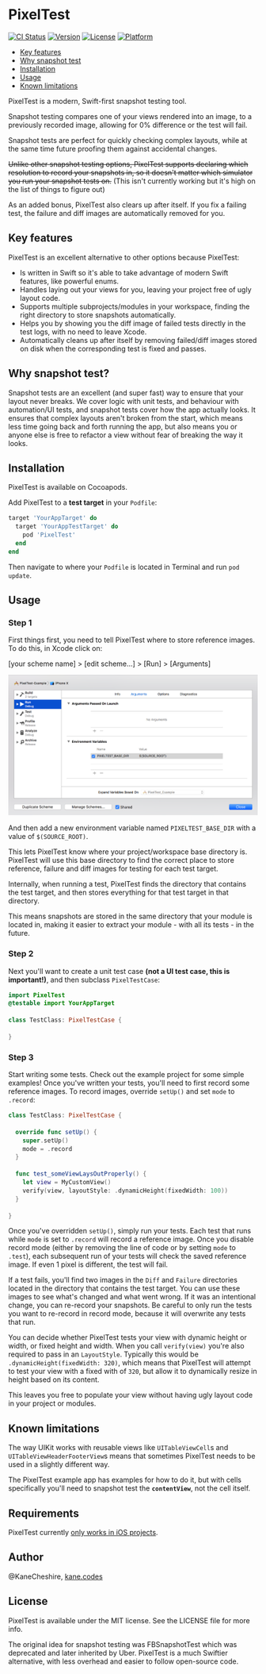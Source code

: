 # PixelTest

[![CI Status](http://img.shields.io/travis/KaneCheshire/PixelTest.svg?style=flat)](https://travis-ci.org/KaneCheshire/PixelTest)
[![Version](https://img.shields.io/cocoapods/v/PixelTest.svg?style=flat)](http://cocoapods.org/pods/PixelTest)
[![License](https://img.shields.io/cocoapods/l/PixelTest.svg?style=flat)](http://cocoapods.org/pods/PixelTest)
[![Platform](https://img.shields.io/cocoapods/p/PixelTest.svg?style=flat)](http://cocoapods.org/pods/PixelTest)

- [Key features](#key-features)
- [Why snapshot test](#why-snapshot-test)
- [Installation](#installation)
- [Usage](#usage)
- [Known limitations](#known-limitations)

PixelTest is a modern, Swift-first snapshot testing tool.

Snapshot testing compares one of your views rendered into an image, to a previously recorded image, allowing for 0% difference or the test will fail.

Snapshot tests are perfect for quickly checking complex layouts, while at the same time future proofing them against accidental changes.

~~Unlike other snapshot testing options, PixelTest supports declaring which resolution to record your snapshots in, so it doesn't matter which simulator you run your snapshot tests on.~~ (This isn't currently working but it's high on the list of things to figure out)

As an added bonus, PixelTest also clears up after itself. If you fix a failing test, the failure and diff images are automatically removed for you.

## Key features

PixelTest is an excellent alternative to other options because PixelTest:

- Is written in Swift so it's able to take advantage of modern Swift features, like powerful enums.
- Handles laying out your views for you, leaving your project free of ugly layout code.
- Supports multiple subprojects/modules in your workspace, finding the right directory to store snapshots automatically.
- Helps you by showing you the diff image of failed tests directly in the test logs, with no need to leave Xcode.
- Automatically cleans up after itself by removing failed/diff images stored on disk when the corresponding test is fixed and passes.

## Why snapshot test?

Snapshot tests are an excellent (and super fast) way to ensure that your layout never breaks. We cover logic with unit tests, and behaviour with automation/UI tests, and snapshot tests cover how the app actually looks. It ensures that complex layouts aren't broken from the start, which means less time going back and forth running the app, but also means you or anyone else is free to refactor a view without fear of breaking the way it looks.

## Installation

PixelTest is available on Cocoapods.

Add PixelTest to a **test target** in your `Podfile`:

```ruby
target 'YourAppTarget' do
  target 'YourAppTestTarget' do
    pod 'PixelTest'
  end
end
```

Then navigate to where your `Podfile` is located in Terminal and run `pod update`.

## Usage

### Step 1

First things first, you need to tell PixelTest where to store reference images. To do this, in Xcode click on:

[your scheme name] > [edit scheme...] > [Run] > [Arguments]

![Scheme Settings](Media/Images/scheme-settings.png)

And then add a new environment variable named `PIXELTEST_BASE_DIR` with a value of `$(SOURCE_ROOT)`.

This lets PixelTest know where your project/workspace base directory is. PixelTest will use this base directory to find the correct place to store reference, failure and diff images for testing for each test target.

Internally, when running a test, PixelTest finds the directory that contains the test target, and then stores everything for that test target in that directory.

This means snapshots are stored in the same directory that your module is located in, making it easier to extract your module - with all its tests - in the future.

### Step 2

Next you'll want to create a unit test case **(not a UI test case, this is important!)**, and then subclass `PixelTestCase`:

```swift
import PixelTest
@testable import YourAppTarget

class TestClass: PixelTestCase {

}
```

### Step 3

Start writing some tests. Check out the example project for some simple examples! Once you've written your tests, you'll need to first record some reference images. To record images, override `setUp()` and set `mode` to `.record`:

```swift
class TestClass: PixelTestCase {

  override func setUp() {
    super.setUp()
    mode = .record
  }

  func test_someViewLaysOutProperly() {
    let view = MyCustomView()
    verify(view, layoutStyle: .dynamicHeight(fixedWidth: 100))
  }

}
```

Once you've overridden `setUp()`, simply run your tests. Each test that runs while `mode` is set to `.record` will record a reference image. Once you disable record mode (either by removing the line of code or by setting `mode` to `.test`), each subsequent run of your tests will check the saved reference image. If even 1 pixel is different, the test will fail.

If a test fails, you'll find two images in the `Diff` and `Failure` directories located in the directory that contains the test target. You can use these images to see what's changed and what went wrong. If it was an intentional change, you can re-record your snapshots. Be careful to only run the tests you want to re-record in record mode, because it will overwrite any tests that run.

You can decide whether PixelTest tests your view with dynamic height or width, or fixed height and width. When you call `verify(view)` you're also required to pass in an `LayoutStyle`. Typically this would be `.dynamicHeight(fixedWidth: 320)`, which means that PixelTest will attempt to test your view with a fixed with of `320`, but allow it to dynamically resize in height based on its content.

This leaves you free to populate your view without having ugly layout code in your project or modules.

## Known limitations

The way UIKit works with reusable views like `UITableViewCell`s and `UITableViewHeaderFooterView`s means that sometimes PixelTest needs to be used in a slightly different way.

The PixelTest example app has examples for how to do it, but with cells specifically you'll need to snapshot test the **`contentView`**, not the cell itself.

## Requirements

PixelTest currently [only works in iOS projects](https://github.com/KaneCheshire/PixelTest/issues/13).

## Author

@KaneCheshire, [kane.codes](http://kanecheshire.com)

## License

PixelTest is available under the MIT license. See the LICENSE file for more info.

The original idea for snapshot testing was FBSnapshotTest which was deprecated and later inherited by Uber. PixelTest is a much Swiftier alternative, with less overhead and easier to follow open-source code.
